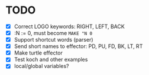 # TODO

  * [x] Correct LOGO keywords: RIGHT, LEFT, BACK
  * [x] :N := 0, must become `MAKE "N 0`
  * [x] Support shortcut words (parser)
  * [x] Send short names to effector: PD, PU, FD, BK, LT, RT
  * [x] Make turtle effector
  * [x] Test koch and other examples
  * [x] local/global variables?
